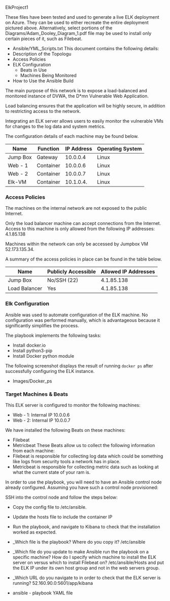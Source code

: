 ElkProject1

These files have been tested and used to generate a live ELK deployment on Azure. They can be used to either recreate the entire deployment pictured above. Alternatively, select portions of the Diagrams/Adam_Dooley_Diagram_1.pdf file may be used to install only certain pieces of it, such as Filebeat.

  - Ansible/YML_Scripts.txt
This document contains the following details:
- Description of the Topologu
- Access Policies
- ELK Configuration
  - Beats in Use
  - Machines Being Monitored
- How to Use the Ansible Build


The main purpose of this network is to expose a load-balanced and monitored instance of DVWA, the D*mn Vulnerable Web Application.

Load balancing ensures that the application will be highly secure, in addition to restricting access to the network.


Integrating an ELK server allows users to easily monitor the vulnerable VMs for changes to the log data and system metrics.


The configuration details of each machine may be found below.

| Name     | Function  | IP Address | Operating System |
|----------|-----------|------------|------------------|
| Jump Box | Gateway   | 10.0.0.4   | Linux            |
| Web - 1  | Container | 10.0.0.6   | Linux            |
| Web - 2  | Container | 10.0.0.7   | Linux            |
| Elk-VM   | Container | 10.1.0.4.  | Linux            |

### Access Policies

The machines on the internal network are not exposed to the public Internet. 

Only the load balancer machine can accept connections from the Internet. Access to this machine is only allowed from the following IP addresses: 4.1.85.138


Machines within the network can only be accessed by Jumpbox VM 52.173.135.34.


A summary of the access policies in place can be found in the table below.

| Name         | Publicly Accessible | Allowed IP Addresses   |
|--------------|---------------------|------------------------|
| Jump Box     | No/SSH (22)         | 4.1.85.138             |
| Load Balancer| Yes                 | 4.1.85.138             |

### Elk Configuration

Ansible was used to automate configuration of the ELK machine. No configuration was performed manually, which is advantageous because it significantly simplifies the process.

The playbook implements the following tasks:
- Install docker.io
- Install python3-pip
- Install Docker python module

The following screenshot displays the result of running `docker ps` after successfully configuring the ELK instance.
- Images/Docker_ps

### Target Machines & Beats
This ELK server is configured to monitor the following machines:
- Web - 1: Internal IP 10.0.0.6
- Web - 2: Internal IP 10.0.0.7

We have installed the following Beats on these machines:
- Filebeat
- Metricbeat
These Beats allow us to collect the following information from each machine:
- Filebeat is responsible for collecting log data which could be something like logs from security tools a network has in place.
- Metricbeat is responsible for collecting metric data such as looking at what the current state of your ram is.

In order to use the playbook, you will need to have an Ansible control node already configured. Assuming you have such a control node provisioned: 

SSH into the control node and follow the steps below:
- Copy the config file to /etc/ansible.
- Update the hosts file to include the container IP
- Run the playbook, and navigate to Kibana to check that the installation worked as expected.

- _Which file is the playbook? Where do you copy it? /etc/ansible
- _Which file do you update to make Ansible run the playbook on a specific machine? How do I specify which machine to install the ELK server on versus which to install Filebeat on? /etc/ansible/Hosts and put the ELK IP under its own host group and not in the web servers group.
- _Which URL do you navigate to in order to check that the ELK server is running? 52.160.90.0:5601/app/kibana

- ansible - playbook YAML file
